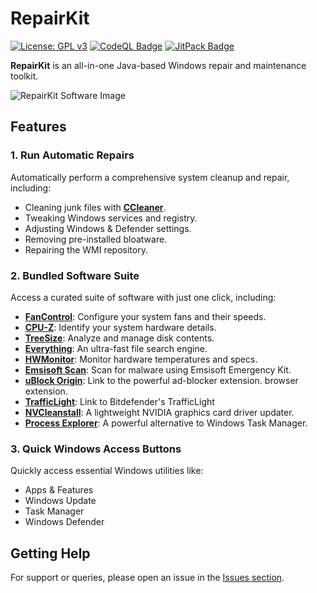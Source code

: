 # RepairKit

[![License: GPL v3](https://img.shields.io/badge/License-GPLv3-blue.svg)](https://www.gnu.org/licenses/gpl-3.0)
[![CodeQL Badge](https://github.com/Foulest/RepairKit/actions/workflows/codeql.yml/badge.svg)](https://github.com/Foulest/RepairKit/actions/workflows/codeql.yml)
[![JitPack Badge](https://jitpack.io/v/Foulest/RepairKit.svg)](https://jitpack.io/#Foulest/RepairKit)

**RepairKit** is an all-in-one Java-based Windows repair and maintenance toolkit.

![RepairKit Software Image](https://i.imgur.com/lZhBpMo.png)

## Features

### 1. **Run Automatic Repairs**

Automatically perform a comprehensive system cleanup and repair, including:

- Cleaning junk files with **[CCleaner](https://ccleaner.com)**.
- Tweaking Windows services and registry.
- Adjusting Windows & Defender settings.
- Removing pre-installed bloatware.
- Repairing the WMI repository.

### 2. **Bundled Software Suite**

Access a curated suite of software with just one click, including:

- **[FanControl](https://getfancontrol.com)**: Configure your system fans and their speeds.
- **[CPU-Z](https://cpuid.com/softwares/cpu-z.html)**: Identify your system hardware details.
- **[TreeSize](https://jam-software.com/treesize_free)**: Analyze and manage disk contents.
- **[Everything](https://voidtools.com)**: An ultra-fast file search engine.
- **[HWMonitor](https://cpuid.com/softwares/hwmonitor.html)**: Monitor hardware temperatures and specs.
- **[Emsisoft Scan](https://emsisoft.com/en/home/emergency-kit)**: Scan for malware using Emsisoft Emergency Kit.
- **[uBlock Origin](https://ublockorigin.com)**: Link to the powerful ad-blocker extension.
  browser extension.
- **[TrafficLight](https://bitdefender.com/solutions/trafficlight.html)**: Link to Bitdefender's TrafficLight
- **[NVCleanstall](https://techpowerup.com/download/techpowerup-nvcleanstall)**: A lightweight NVIDIA graphics card
  driver updater.
- **[Process Explorer](https://learn.microsoft.com/en-us/sysinternals/downloads/process-explorer)**: A powerful
  alternative to Windows Task Manager.

### 3. **Quick Windows Access Buttons**

Quickly access essential Windows utilities like:

- Apps & Features
- Windows Update
- Task Manager
- Windows Defender

## Getting Help

For support or queries, please open an issue in the [Issues section](https://github.com/Foulest/RepairKit/issues).
